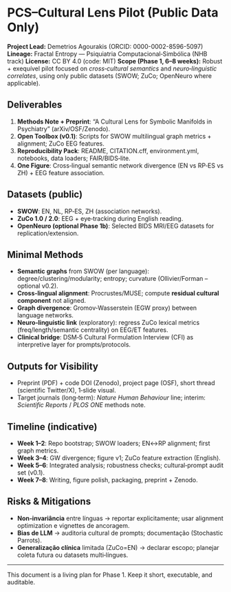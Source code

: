 
# PCS–Cultural Lens Pilot (Public Data Only)
**Project Lead:** Demetrios Agourakis (ORCID: 0000-0002-8596-5097)
**Lineage:** Fractal Entropy — Psiquiatria Computacional‑Simbólica (NHB track)
**License:** CC BY 4.0 (code: MIT)
**Scope (Phase 1, 6–8 weeks):** Robust + exequível pilot focused on *cross‑cultural semantics* and *neuro‑linguistic correlates*, using only public datasets (SWOW; ZuCo; OpenNeuro where applicable).

## Deliverables
1. **Methods Note + Preprint**: “A Cultural Lens for Symbolic Manifolds in Psychiatry” (arXiv/OSF/Zenodo).
2. **Open Toolbox (v0.1)**: Scripts for SWOW multilingual graph metrics + alignment; ZuCo EEG features.
3. **Reproducibility Pack**: README, CITATION.cff, environment.yml, notebooks, data loaders; FAIR/BIDS‑lite.
4. **One Figure**: Cross‑lingual semantic network divergence (EN vs RP‑ES vs ZH) + EEG feature association.

## Datasets (public)
- **SWOW**: EN, NL, RP‑ES, ZH (association networks).
- **ZuCo 1.0 / 2.0**: EEG + eye‑tracking during English reading.
- **OpenNeuro (optional Phase 1b)**: Selected BIDS MRI/EEG datasets for replication/extension.

## Minimal Methods
- **Semantic graphs** from SWOW (per language): degree/clustering/modularity; entropy; curvature (Ollivier/Forman – optional v0.2).
- **Cross‑lingual alignment**: Procrustes/MUSE; compute **residual cultural component** not aligned.
- **Graph divergence**: Gromov‑Wasserstein (EGW proxy) between language networks.
- **Neuro‑linguistic link** (exploratory): regress ZuCo lexical metrics (freq/length/semantic centrality) on EEG/ET features.
- **Clinical bridge**: DSM‑5 Cultural Formulation Interview (CFI) as interpretive layer for prompts/protocols.

## Outputs for Visibility
- Preprint (PDF) + code DOI (Zenodo), project page (OSF), short thread (scientific Twitter/X), 1‑slide visual.
- Target journals (long‑term): *Nature Human Behaviour* line; interim: *Scientific Reports* / *PLOS ONE* methods note.

## Timeline (indicative)
- **Week 1–2**: Repo bootstrap; SWOW loaders; EN↔RP alignment; first graph metrics.
- **Week 3–4**: GW divergence; figure v1; ZuCo feature extraction (English).
- **Week 5–6**: Integrated analysis; robustness checks; cultural‑prompt audit set (v0.1).
- **Week 7–8**: Writing, figure polish, packaging, preprint + Zenodo.

## Risks & Mitigations
- **Non‑invariância** entre línguas → reportar explicitamente; usar alignment optimization e vignettes de ancoragem.
- **Bias de LLM** → auditoria cultural de prompts; documentação (Stochastic Parrots).
- **Generalização clínica** limitada (ZuCo=EN) → declarar escopo; planejar coleta futura ou datasets multi‑língues.

---
This document is a living plan for Phase 1. Keep it short, executable, and auditable.
